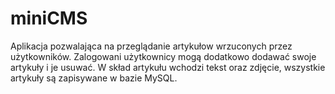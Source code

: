 # miniCMS
Aplikacja pozwalająca na przeglądanie artykułow wrzuconych przez użytkowników. Zalogowani użytkownicy mogą dodatkowo dodawać
swoje artykuły i je usuwać. W skład artykułu wchodzi tekst oraz zdjęcie, wszystkie artykuły są zapisywane w bazie MySQL. 
